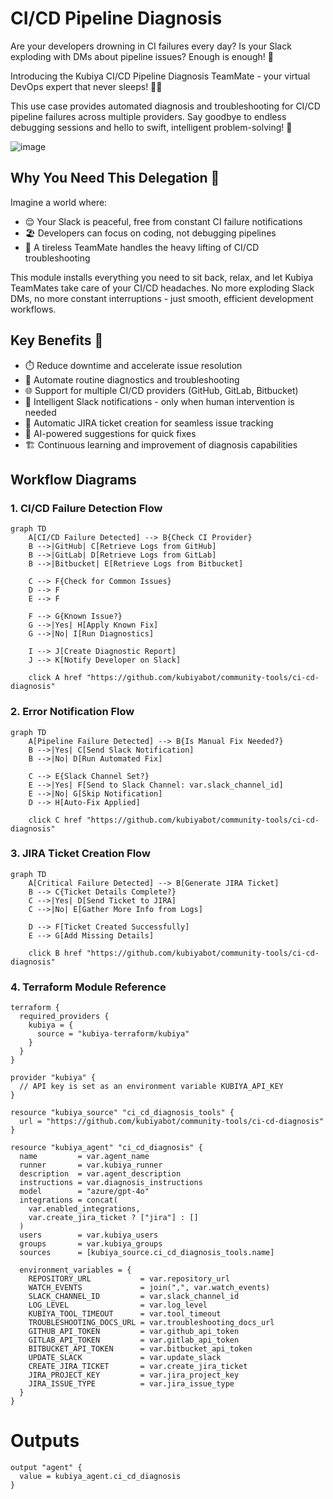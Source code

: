 
# CI/CD Pipeline Diagnosis

Are your developers drowning in CI failures every day? Is your Slack exploding with DMs about pipeline issues? Enough is enough! 🛑

Introducing the Kubiya CI/CD Pipeline Diagnosis TeamMate - your virtual DevOps expert that never sleeps! 🦸‍♂️

This use case provides automated diagnosis and troubleshooting for CI/CD pipeline failures across multiple providers. Say goodbye to endless debugging sessions and hello to swift, intelligent problem-solving! 🚀

![image](https://github.com/user-attachments/assets/e57384f9-6416-4337-a962-0d66597c7c87)

## Why You Need This Delegation 🌟

Imagine a world where:
- 😌 Your Slack is peaceful, free from constant CI failure notifications
- 🏖️ Developers can focus on coding, not debugging pipelines
- 🤖 A tireless TeamMate handles the heavy lifting of CI/CD troubleshooting

This module installs everything you need to sit back, relax, and let Kubiya TeamMates take care of your CI/CD headaches. No more exploding Slack DMs, no more constant interruptions - just smooth, efficient development workflows.

## Key Benefits 🎉

- ⏱️ Reduce downtime and accelerate issue resolution
- 🤖 Automate routine diagnostics and troubleshooting
- 🌐 Support for multiple CI/CD providers (GitHub, GitLab, Bitbucket)
- 📢 Intelligent Slack notifications - only when human intervention is needed
- 🎫 Automatic JIRA ticket creation for seamless issue tracking
- 🧠 AI-powered suggestions for quick fixes
- 🏗️ Continuous learning and improvement of diagnosis capabilities

## Workflow Diagrams

### 1. CI/CD Failure Detection Flow
```mermaid
graph TD
    A[CI/CD Failure Detected] --> B{Check CI Provider}
    B -->|GitHub| C[Retrieve Logs from GitHub]
    B -->|GitLab| D[Retrieve Logs from GitLab]
    B -->|Bitbucket| E[Retrieve Logs from Bitbucket]

    C --> F{Check for Common Issues}
    D --> F
    E --> F

    F --> G{Known Issue?}
    G -->|Yes| H[Apply Known Fix]
    G -->|No| I[Run Diagnostics]
    
    I --> J[Create Diagnostic Report]
    J --> K[Notify Developer on Slack]

    click A href "https://github.com/kubiyabot/community-tools/ci-cd-diagnosis"
```

### 2. Error Notification Flow
```mermaid
graph TD
    A[Pipeline Failure Detected] --> B{Is Manual Fix Needed?}
    B -->|Yes| C[Send Slack Notification]
    B -->|No| D[Run Automated Fix]

    C --> E{Slack Channel Set?}
    E -->|Yes| F[Send to Slack Channel: var.slack_channel_id]
    E -->|No| G[Skip Notification]
    D --> H[Auto-Fix Applied]
    
    click C href "https://github.com/kubiyabot/community-tools/ci-cd-diagnosis"
```

### 3. JIRA Ticket Creation Flow
```mermaid
graph TD
    A[Critical Failure Detected] --> B[Generate JIRA Ticket]
    B --> C{Ticket Details Complete?}
    C -->|Yes| D[Send Ticket to JIRA]
    C -->|No| E[Gather More Info from Logs]

    D --> F[Ticket Created Successfully]
    E --> G[Add Missing Details]
    
    click B href "https://github.com/kubiyabot/community-tools/ci-cd-diagnosis"
```

### 4. Terraform Module Reference
```hcl
terraform {
  required_providers {
    kubiya = {
      source = "kubiya-terraform/kubiya"
    }
  }
}

provider "kubiya" {
  // API key is set as an environment variable KUBIYA_API_KEY
}

resource "kubiya_source" "ci_cd_diagnosis_tools" {
  url = "https://github.com/kubiyabot/community-tools/ci-cd-diagnosis"
}

resource "kubiya_agent" "ci_cd_diagnosis" {
  name         = var.agent_name
  runner       = var.kubiya_runner
  description  = var.agent_description
  instructions = var.diagnosis_instructions
  model        = "azure/gpt-4o"
  integrations = concat(
    var.enabled_integrations,
    var.create_jira_ticket ? ["jira"] : []
  )
  users        = var.kubiya_users
  groups       = var.kubiya_groups
  sources      = [kubiya_source.ci_cd_diagnosis_tools.name]

  environment_variables = {
    REPOSITORY_URL           = var.repository_url
    WATCH_EVENTS             = join(",", var.watch_events)
    SLACK_CHANNEL_ID         = var.slack_channel_id
    LOG_LEVEL                = var.log_level
    KUBIYA_TOOL_TIMEOUT      = var.tool_timeout
    TROUBLESHOOTING_DOCS_URL = var.troubleshooting_docs_url
    GITHUB_API_TOKEN         = var.github_api_token
    GITLAB_API_TOKEN         = var.gitlab_api_token
    BITBUCKET_API_TOKEN      = var.bitbucket_api_token
    UPDATE_SLACK             = var.update_slack
    CREATE_JIRA_TICKET       = var.create_jira_ticket
    JIRA_PROJECT_KEY         = var.jira_project_key
    JIRA_ISSUE_TYPE          = var.jira_issue_type
  }
}
```

# Outputs
```hcl
output "agent" {
  value = kubiya_agent.ci_cd_diagnosis
}
```
